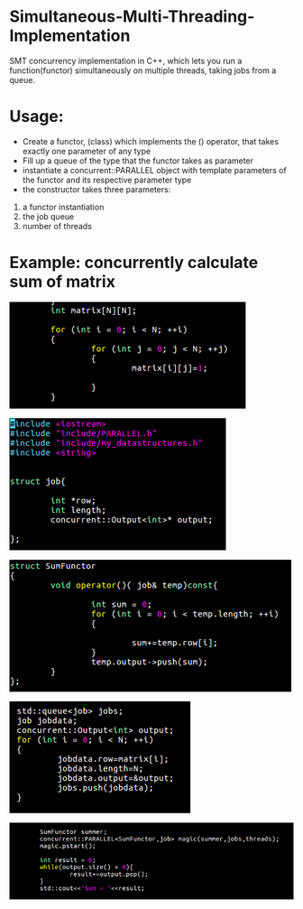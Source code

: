 # Simultaneous-Multi-Threading-Implementation
SMT concurrency implementation in C++, which lets you run a function(functor) simultaneously on multiple threads, 
taking jobs from a queue.

# Usage:
* Create a functor, (class) which implements the () operator, that takes exactly one parameter of any type
* Fill up a queue of the type that the functor takes as parameter
* instantiate a concurrent::PARALLEL object with template parameters of the functor and its respective parameter type
* the constructor takes three parameters:
 1. a functor instantiation
 2. the job queue
 3. number of threads


# Example: concurrently calculate sum of matrix

![Fill up the matrix ](https://raw.githubusercontent.com/BNandor/Simultaneous-Multi-Threading-Implementation/master/img/feltolt.png)

![functor parameter ](https://raw.githubusercontent.com/BNandor/Simultaneous-Multi-Threading-Implementation/master/img/parameter.png)

![functor  ](https://raw.githubusercontent.com/BNandor/Simultaneous-Multi-Threading-Implementation/master/img/functor.png)

![enqueue ](https://raw.githubusercontent.com/BNandor/Simultaneous-Multi-Threading-Implementation/master/img/sorbateszq.png)

![sum ](https://raw.githubusercontent.com/BNandor/Simultaneous-Multi-Threading-Implementation/master/img/eredmeny.png)

